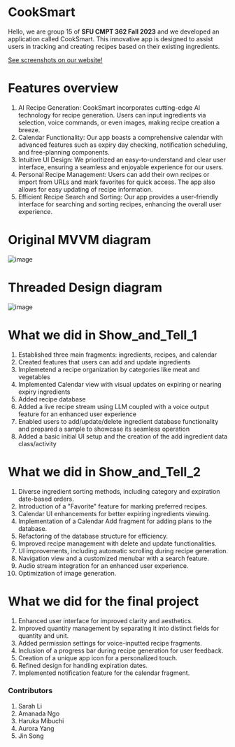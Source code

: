 # CookSmart
Hello, we are group 15 of **SFU CMPT 362 Fall 2023** and we developed an application called CookSmart. This innovative app is designed to assist users in tracking and creating recipes based on their existing ingredients. 

[See screenshots on our website!](https://sites.google.com/view/cmpt362cooksmart/home)

# Features overview
1. AI Recipe Generation: CookSmart incorporates cutting-edge AI technology for recipe generation. Users can input ingredients via selection, voice commands, or even images, making recipe creation a breeze.
2. Calendar Functionality: Our app boasts a comprehensive calendar with advanced features such as expiry day checking, notification scheduling, and free-planning components.
3. Intuitive UI Design: We prioritized an easy-to-understand and clear user interface, ensuring a seamless and enjoyable experience for our users.
4. Personal Recipe Management: Users can add their own recipes or import from URLs and mark favorites for quick access. The app also allows for easy updating of recipe information.
5. Efficient Recipe Search and Sorting: Our app provides a user-friendly interface for searching and sorting recipes, enhancing the overall user experience.

# Original MVVM diagram
![image](https://github.com/Awesomedonut/CookSmart/assets/79778466/dfdd2fe3-c2a7-41f7-93c5-bc147d2a070b)
# Threaded Design diagram
![image](https://github.com/Awesomedonut/CookSmart/assets/79778466/9006966b-4729-443d-8dea-74da48026c5e)

# What we did in Show_and_Tell_1
1. Established three main fragments: ingredients, recipes, and calendar
2. Created features that users can add and update ingredients
3. Implemetend a recipe organization by categories like meat and vegetables
4. Implemented Calendar view with visual updates on expiring or nearing expiry ingredients
5. Added recipe database
6. Added a live recipe stream using LLM coupled with a voice output feature for an enhanced user experience
7. Enabled users to add/update/delete ingredient database functionality and prepared a sample to showcase its seamless operation
8. Added a basic initial UI setup and the creation of the add ingredient data class/activity

# What we did in Show_and_Tell_2
1. Diverse ingredient sorting methods, including category and expiration date-based orders.
2. Introduction of a "Favorite" feature for marking preferred recipes.
3. Calendar UI enhancements for better expiring ingredients viewing.
4. Implementation of a Calendar Add fragment for adding plans to the database.
5. Refactoring of the database structure for efficiency.
6. Improved recipe management with delete and update functionalities.
7. UI improvements, including automatic scrolling during recipe generation.
8. Navigation view and a customized menubar with a search feature.
9. Audio stream integration for an enhanced user experience.
10. Optimization of image generation.

# What we did for the final project
1. Enhanced user interface for improved clarity and aesthetics.
2. Improved quantity management by separating it into distinct fields for quantity and unit.
3. Added permission settings for voice-inputted recipe fragments.
4. Inclusion of a progress bar during recipe generation for user feedback.
5. Creation of a unique app icon for a personalized touch.
6. Refined design for handling expiration dates.
7. Implemented notification feature for the calendar fragment.


###  Contributors
1. Sarah Li
2. Amanada Ngo
3. Haruka Mibuchi
4. Aurora Yang
5. Jin Song
